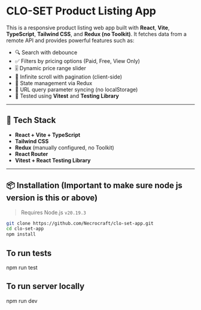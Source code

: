 # CLO-SET Product Listing App

This is a responsive product listing web app built with **React**, **Vite**, **TypeScript**, **Tailwind CSS**, and **Redux (no Toolkit)**. It fetches data from a remote API and provides powerful features such as:

- 🔍 Search with debounce
- ✅ Filters by pricing options (Paid, Free, View Only)
- 🎚️ Dynamic price range slider
- 🔁 Infinite scroll with pagination (client-side)
- 🧠 State management via Redux
- 🔗 URL query parameter syncing (no localStorage)
- 🧪 Tested using **Vitest** and **Testing Library**

---

## 🚀 Tech Stack

- **React + Vite + TypeScript**
- **Tailwind CSS**
- **Redux** (manually configured, no Toolkit)
- **React Router**
- **Vitest + React Testing Library**

---

## 📦 Installation (Important to make sure node js version is this or above)

> Requires Node.js `v20.19.3`

```bash
git clone https://github.com/Necrocraft/clo-set-app.git
cd clo-set-app
npm install
```

## To run tests

npm run test

## To run server locally

npm run dev
